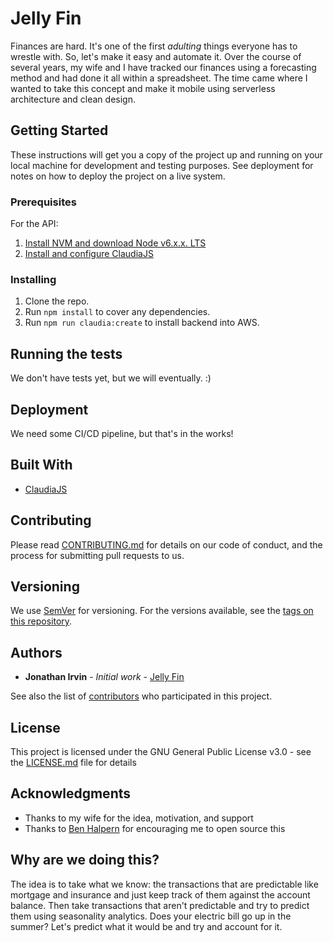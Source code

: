 # Jelly Fin

Finances are hard.  It's one of the first _adulting_ things everyone has to wrestle with.  So, let's make it easy and automate it.  Over the course of several years, my wife and I have tracked our finances using a forecasting method and had done it all within a spreadsheet.  The time came where I wanted to take this concept and make it mobile using serverless architecture and clean design.

## Getting Started

These instructions will get you a copy of the project up and running on your local machine for development and testing purposes. See deployment for notes on how to deploy the project on a live system.

### Prerequisites

For the API:

1. [Install NVM and download Node v6.x.x. LTS](https://github.com/creationix/nvm#installation)
1. [Install and configure ClaudiaJS](https://claudiajs.com/tutorials/installing.html)

### Installing

1. Clone the repo.
2. Run `npm install` to cover any dependencies.
3. Run `npm run claudia:create` to install backend into AWS.

## Running the tests

We don't have tests yet, but we will eventually. :)

## Deployment

We need some CI/CD pipeline, but that's in the works!

## Built With

* [ClaudiaJS](https://claudiajs.com)

## Contributing

Please read [CONTRIBUTING.md](CONTRIBUTING.md) for details on our code of conduct, and the process for submitting pull requests to us.

## Versioning

We use [SemVer](http://semver.org/) for versioning. For the versions available, see the [tags on this repository](https://github.com/jonathan-irvin/jelly-fin/tags). 

## Authors

* **Jonathan Irvin** - *Initial work* - [Jelly Fin](https://github.com/jonathan-irvin/jelly-fin)

See also the list of [contributors](https://github.com/jonathan-irvin/jelly-fin/contributors) who participated in this project.

## License

This project is licensed under the GNU General Public License v3.0 - see the [LICENSE.md](LICENSE.md) file for details

## Acknowledgments

* Thanks to my wife for the idea, motivation, and support
* Thanks to [Ben Halpern](https://dev.to/ben) for encouraging me to open source this

## Why are we doing this?

The idea is to take what we know: the transactions that are predictable like mortgage and insurance and just keep track of them against the account balance.  Then take transactions that aren't predictable and try to predict them using seasonality analytics.  Does your electric bill go up in the summer?  Let's predict what it would be and try and account for it.
